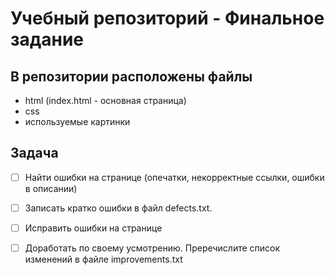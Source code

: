 # Учебный репозиторий - Финальное задание

## В репозитории расположены файлы

- html (index.html - основная страница)
- css
- используемые картинки

## Задача
- [ ] Найти ошибки на странице (опечатки, некорректные ссылки, ошибки в описании)
- [ ] Записать кратко ошибки в файл defects.txt.
- [ ] Исправить ошибки на странице
- [ ] Доработать по своему усмотрению. Преречислите список изменений в файле improvements.txt


